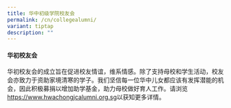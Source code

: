 ```yaml
---
title: 华中初级学院校友会
permalink: /cn/collegealumni/
variant: tiptap
description: ""
---
```

<h4>华初校友会</h4>
<p>华初校友会的成立旨在促进校友情谊，维系情感。除了支持母校和学生活动，校友会亦致力于资助家境清寒的学子。我们坚信每一位华中儿女都应该有发挥潜能的机会，因此积极募捐以增加助学基金，助力母校做好育人工作。请浏览
<a href="https://www.hwachongjcalumni.org.sg" rel="noopener noreferrer nofollow" target="_blank">https://www.hwachongjcalumni.org.sg</a>以获知更多详情。</p>